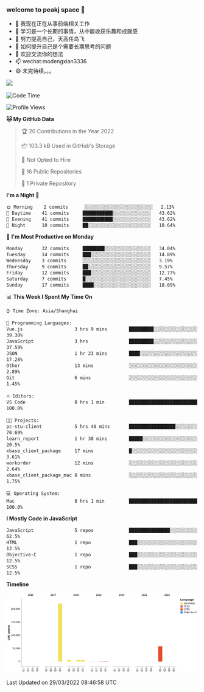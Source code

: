 ### welcome to peakj space 👋



- 🔭 我现在正在从事前端相关工作
- 🌱 学习是一个长期的事情，从中能收获乐趣和成就感
- 👯 努力提高自己，天高任鸟飞
- 🤔 如何提升自己是个需要长期思考的问题
- 💬 欢迎交流你的想法
- 📫 wechat:modengxian3336
- 😄 未完待续。。。

![](https://s2.ax1x.com/2019/06/28/ZKxc4J.jpg)

<!--START_SECTION:waka-->
![Code Time](http://img.shields.io/badge/Code%20Time-1%2C063%20hrs%2045%20mins-blue)

![Profile Views](http://img.shields.io/badge/Profile%20Views-2-blue)

**🐱 My GitHub Data** 

> 🏆 20 Contributions in the Year 2022
 > 
> 📦 103.3 kB Used in GitHub's Storage 
 > 
> 🚫 Not Opted to Hire
 > 
> 📜 16 Public Repositories 
 > 
> 🔑 1 Private Repository 
 > 
**I'm a Night 🦉** 

```text
🌞 Morning    2 commits      ░░░░░░░░░░░░░░░░░░░░░░░░░   2.13% 
🌆 Daytime    41 commits     ███████████░░░░░░░░░░░░░░   43.62% 
🌃 Evening    41 commits     ███████████░░░░░░░░░░░░░░   43.62% 
🌙 Night      10 commits     ██░░░░░░░░░░░░░░░░░░░░░░░   10.64%

```
📅 **I'm Most Productive on Monday** 

```text
Monday       32 commits     ████████░░░░░░░░░░░░░░░░░   34.04% 
Tuesday      14 commits     ███░░░░░░░░░░░░░░░░░░░░░░   14.89% 
Wednesday    3 commits      ░░░░░░░░░░░░░░░░░░░░░░░░░   3.19% 
Thursday     9 commits      ██░░░░░░░░░░░░░░░░░░░░░░░   9.57% 
Friday       12 commits     ███░░░░░░░░░░░░░░░░░░░░░░   12.77% 
Saturday     7 commits      █░░░░░░░░░░░░░░░░░░░░░░░░   7.45% 
Sunday       17 commits     ████░░░░░░░░░░░░░░░░░░░░░   18.09%

```


📊 **This Week I Spent My Time On** 

```text
⌚︎ Time Zone: Asia/Shanghai

💬 Programming Languages: 
Vue.js                   3 hrs 9 mins        █████████░░░░░░░░░░░░░░░░   39.38% 
JavaScript               3 hrs               █████████░░░░░░░░░░░░░░░░   37.59% 
JSON                     1 hr 23 mins        ████░░░░░░░░░░░░░░░░░░░░░   17.28% 
Other                    13 mins             ░░░░░░░░░░░░░░░░░░░░░░░░░   2.89% 
Git                      6 mins              ░░░░░░░░░░░░░░░░░░░░░░░░░   1.45%

🔥 Editors: 
VS Code                  8 hrs 1 min         █████████████████████████   100.0%

🐱‍💻 Projects: 
pc-stu-client            5 hrs 40 mins       █████████████████░░░░░░░░   70.69% 
learn_report             1 hr 38 mins        █████░░░░░░░░░░░░░░░░░░░░   20.5% 
xbase_client_package     17 mins             █░░░░░░░░░░░░░░░░░░░░░░░░   3.61% 
workorder                12 mins             ░░░░░░░░░░░░░░░░░░░░░░░░░   2.64% 
xbase_client_package_mac 8 mins              ░░░░░░░░░░░░░░░░░░░░░░░░░   1.75%

💻 Operating System: 
Mac                      8 hrs 1 min         █████████████████████████   100.0%

```

**I Mostly Code in JavaScript** 

```text
JavaScript               5 repos             ███████████████░░░░░░░░░░   62.5% 
HTML                     1 repo              ███░░░░░░░░░░░░░░░░░░░░░░   12.5% 
Objective-C              1 repo              ███░░░░░░░░░░░░░░░░░░░░░░   12.5% 
SCSS                     1 repo              ███░░░░░░░░░░░░░░░░░░░░░░   12.5%

```


**Timeline**

![Chart not found](https://raw.githubusercontent.com/PeakJ/PeakJ/master/charts/bar_graph.png) 


 Last Updated on 29/03/2022 08:46:58 UTC
<!--END_SECTION:waka-->
